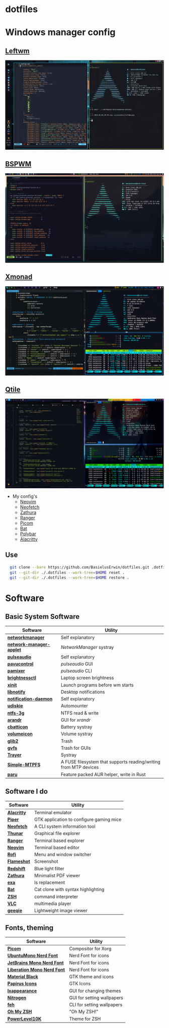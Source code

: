 # dotfiles

# Windows manager config

## [Leftwm](https://github.com/BasielusErwin/dotfiles/tree/main/.config/leftwm)

![Leftwm](./.screenshots/leftwm.png)

## [BSPWM](https://github.com/BasielusErwin/dotfiles/tree/main/.config/bspwm)

![BSPWM](./.screenshots/BSPWM.png)

## [Xmonad](https://github.com/BasielusErwin/dotfiles/tree/main/.xmonad)

![Xmonad](./.screenshots/xmonad.png)

## [Qtile](https://github.com/BasielusErwin/dotfiles/tree/main/.config/qtile)

![Qtile](./.screenshots/Qtile.png)

- My config's
  - [Neovim](https://github.com/BasielusErwin/dotfiles/tree/main/.config/nvim)
  - [Neofetch](https://github.com/BasielusErwin/dotfiles/tree/main/.config/neofetch)
  - [Zathura](https://github.com/BasielusErwin/dotfiles/tree/main/.config/zathura)
  - [Ranger](https://github.com/BasielusErwin/dotfiles/tree/main/.config/ranger)
  - [Picom](https://github.com/BasielusErwin/dotfiles/tree/main/.config/picom)
  - [Bat](https://github.com/BasielusErwin/dotfiles/tree/main/.config/bat)
  - [Polybar](https://github.com/BasielusErwin/dotfiles/tree/main/.config/polybar)
  - [Alacritty](https://github.com/BasielusErwin/dotfiles/tree/main/.config/alacritty)


## Use
```sh
  git clone --bare https://github.com/BasielusErwin/dotfiles.git .dotfiles
  git --git-dir ./.dotfiles --work-tree=$HOME reset .
  git --git-dir ./.dotfiles --work-tree=$HOME restore .
```

# Software

## Basic System Software

| Software                                                                                            | Utility                                                          |
| --------------------------------------------------------------------------------------------------- | ---------------------------------------------------------------- |
| **[networkmanager](https://wiki.archlinux.org/index.php/NetworkManager)**                           | Self explanatory                                                 |
| **[network-manager-applet](https://wiki.archlinux.org/index.php/NetworkManager#nm-applet)**         | _NetworkManager_ systray                                         |
| **[pulseaudio](https://wiki.archlinux.org/index.php/PulseAudio)**                                   | Self explanatory                                                 |
| **[pavucontrol](https://www.archlinux.org/packages/extra/x86_64/pavucontrol/)**                     | _pulseaudio_ GUI                                                 |
| **[pamixer](https://www.archlinux.org/packages/community/x86_64/pamixer/)**                         | _pulseaudio_ CLI                                                 |
| **[brightnessctl](https://www.archlinux.org/packages/community/x86_64/brightnessctl/)**             | Laptop screen brightness                                         |
| **[xinit](https://wiki.archlinux.org/index.php/Xinit)**                                             | Launch programs before wm starts                                 |
| **[libnotify](https://wiki.archlinux.org/index.php/Desktop_notifications)**                         | Desktop notifications                                            |
| **[notification-daemon](https://www.archlinux.org/packages/community/x86_64/notification-daemon/)** | Self explanatory                                                 |
| **[udiskie](https://www.archlinux.org/packages/community/any/udiskie/)**                            | Automounter                                                      |
| **[ntfs-3g](https://wiki.archlinux.org/index.php/NTFS-3G)**                                         | NTFS read & write                                                |
| **[arandr](https://www.archlinux.org/packages/community/any/arandr/)**                              | GUI for _xrandr_                                                 |
| **[cbatticon](https://www.archlinux.org/packages/community/x86_64/cbatticon/)**                     | Battery systray                                                  |
| **[volumeicon](https://www.archlinux.org/packages/community/x86_64/volumeicon/)**                   | Volume systray                                                   |
| **[glib2](https://www.archlinux.org/packages/core/x86_64/glib2/)**                                  | Trash                                                            |
| **[gvfs](https://www.archlinux.org/packages/extra/x86_64/gvfs/)**                                   | Trash for GUIs                                                   |
| **[Trayer](https://www.archlinux.org/packages/extra/x86_64/trayer/)**                               | Systray                                                          |
| **[Simple-MTPFS](https://aur.archlinux.org/packages/simple-mtpfs/)**                                | A FUSE filesystem that supports reading/writing from MTP devices |
| **[paru](https://aur.archlinux.org/packages/paru/)**                                                | Feature packed AUR helper, write in Rust                         |

## Software I do

| Software                                                                                            | Utility                                                          |
| --------------------------------------------------------------------------------------------------- | ---------------------------------------------------------------- |
| **[Alacritty](https://wiki.archlinux.org/index.php/Alacritty)**                                     | Terminal emulator                                                |
| **[Piper](https://archlinux.org/packages/community/any/piper)**                                     | GTK application to configure gaming mice                         |
| **[Neofetch](https://archlinux.org/packages/community/any/neofetch/)**                              | A CLI system information tool                                    |
| **[Thunar](https://wiki.archlinux.org/index.php/Thunar)**                                           | Graphical file explorer                                          |
| **[Ranger](https://wiki.archlinux.org/index.php/Ranger)**                                           | Terminal based explorer                                          |
| **[Neovim](https://wiki.archlinux.org/index.php/Neovim)**                                           | Terminal based editor                                            |
| **[Rofi](https://wiki.archlinux.org/index.php/Rofi)**                                               | Menu and window switcher                                         |
| **[Flameshot](https://wiki.archlinux.org/title/Flameshot)**                                         | Screenshot                                                       |
| **[Redshift](https://wiki.archlinux.org/index.php/Redshift)**                                       | Blue light filter                                                |
| **[Zathura](https://wiki.archlinux.org/title/Zathura)**                                             | Minimalist PDF viewer                                            |
| **[exa](https://archlinux.org/packages/community/x86_64/exa/)**                                     | ls replacement                                                   |
| **[Bat](https://archlinux.org/packages/community/x86_64/bat/)**                                     | Cat clone with syntax highlighting                               |
| **[ZSH](https://wiki.archlinux.org/title/Zsh)**                                                     | command interpreter                                              |
| **[VLC](https://wiki.archlinux.org/title/VLC_media_player)**                                        | multimedia player                                                |
| **[geeqie](https://archlinux.org/packages/extra/x86_64/geeqie/)**                                   | Lightweight image viewer                                         |

## Fonts, theming

| Software                                                                               | Utility                    |
| -------------------------------------------------------------------------------------- | -------------------------- |
| **[Picom](https://wiki.archlinux.org/index.php/Picom)**                                | Compositor for Xorg        |
| **[UbuntuMono Nerd Font](https://aur.archlinux.org/packages/nerd-fonts-ubuntu-mono/)** | Nerd Font for icons        |
| **[JetBrains Mono Nerd Font](https://aur.archlinux.org/packages/nerd-fonts-jetbrains-mono/)** | Nerd Font for icons        |
| **[Liberation Mono Nerd Font](https://aur.archlinux.org/packages/nerd-fonts-liberation-mono/)** | Nerd Font for icons        |
| **[Material Black](https://www.gnome-look.org/p/1316887/)**                            | GTK theme and icons        |
| **[Papirus Icons](https://archlinux.org/packages/community/any/papirus-icon-theme/)**  | GTK Icons                  |
| **[lxappearance](https://www.archlinux.org/packages/community/x86_64/lxappearance/)**  | GUI for changing themes    |
| **[Nitrogen](https://wiki.archlinux.org/index.php/Nitrogen)**                          | GUI for setting wallpapers |
| **[feh](https://wiki.archlinux.org/index.php/Feh)**                                    | CLI for setting wallpapers |
| **[Oh My ZSH](https://ohmyz.sh/)**                                                     | "Oh My ZSH!"               |
| **[PowerLevel10K](https://github.com/romkatv/powerlevel10k)**                          | Theme for ZSH              |
